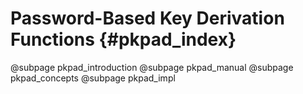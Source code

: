 # Password-Based Key Derivation Functions {#pkpad_index}
@subpage pkpad_introduction
@subpage pkpad_manual
@subpage pkpad_concepts
@subpage pkpad_impl